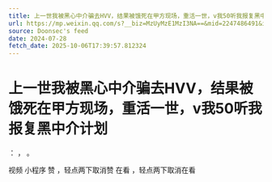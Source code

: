 ```yaml
---
title: 上一世我被黑心中介骗去HVV，结果被饿死在甲方现场，重活一世，v我50听我报复黑中介计划
url: https://mp.weixin.qq.com/s?__biz=MzUyMzE1MzI3NA==&mid=2247486491&idx=1&sn=321ab710434268c25e21ff6bcb5b98ae
source: Doonsec's feed
date: 2024-07-28
fetch_date: 2025-10-06T17:39:57.812324
---
```


# 上一世我被黑心中介骗去HVV，结果被饿死在甲方现场，重活一世，v我50听我报复黑中介计划

：
，
。

视频
小程序
赞
，轻点两下取消赞
在看
，轻点两下取消在看